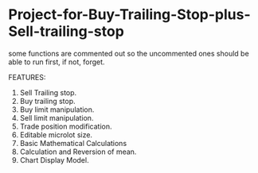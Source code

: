# Project-for-Buy-Trailing-Stop-plus-Sell-trailing-stop
some functions are commented out so the uncommented ones should be able to run first, if not, forget.

FEATURES:

1. Sell Trailing stop.
2. Buy trailing stop.
3. Buy limit manipulation.
4. Sell limit manipulation.
5. Trade position modification.
6. Editable microlot size.
7. Basic Mathematical Calculations
8. Calculation and Reversion of mean.
9. Chart Display Model.
